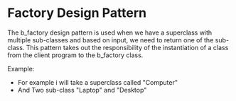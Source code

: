 
# Factory Design Pattern

The b_factory design pattern is used when we have a superclass with multiple sub-classes and based on input, 
we need to return one of the sub-class. This pattern takes out the responsibility of the instantiation of a
class from the client program to the b_factory class. 

Example:
- For example i will take a superclass called "Computer"
- And Two sub-class "Laptop" and "Desktop"

